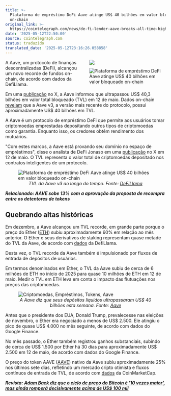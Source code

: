 ```yaml
---
title: >-
  Plataforma de empréstimo DeFi Aave atinge US$ 40 bilhões em valor bloqueado
  on-chain
original_link: >-
  https://cointelegraph.com/news/de-fi-lender-aave-breaks-all-time-high-tvl?utm_source=rss_feed&utm_medium=rss&utm_campaign=rss_partner_inbound
date: '2025-05-12T22:50:00'
source: cointelegraph.com
status: traduzido
translated_date: '2025-05-12T23:16:26.058858'
---
```


<p style="float: right; margin: 0 0 10px 15px; width: 240px;"><img src="https://images.cointelegraph.com/images/840_aHR0cHM6Ly9zMy5jb2ludGVsZWdyYXBoLmNvbS91cGxvYWRzLzIwMjUtMDUvMDE5NmM2MjAtMjEyNi03NGFkLTkxNjMtZjIwMmJkYTEwZmVh.jpg" /></p><p><p style="float: right; margin: 0 0 10px 15px; width: 240px;"><img alt="Plataforma de empréstimo DeFi Aave atinge US$ 40 bilhões em valor bloqueado on-chain" src="https://images.cointelegraph.com/images/840_aHR0cHM6Ly9zMy5jb2ludGVsZWdyYXBoLmNvbS91cGxvYWRzLzIwMjUtMDUvMDE5NmM2MjAtMjEyNi03NGFkLTkxNjMtZjIwMmJkYTEwZmVh.jpg" /></p><p>A Aave, um protocolo de finanças descentralizadas (DeFi), alcançou um novo recorde de fundos on-chain, de acordo com dados da DefiLlama.</p><p>Em uma <a href="https://x.com/aave/status/1921918275610358211" rel="nofollow noopener" target="_blank" title="https://x.com/aave/status/1921918275610358211">publicação</a> no X, a Aave informou que ultrapassou US$ 40,3 bilhões em valor total bloqueado (TVL) em 12 de maio. Dados on-chain <a href="https://defillama.com/protocol/tvl/aave-v3" rel="null" target="null" title="https://defillama.com/protocol/tvl/aave-v3">revelam</a> que a Aave v3, a versão mais recente do protocolo, possui aproximadamente US$ 40 bilhões em TVL. </p><p>A Aave é um protocolo de empréstimo DeFi que permite aos usuários tomar criptomoedas emprestadas depositando outros tipos de criptomoedas como garantia. Enquanto isso, os credores obtêm rendimento dos mutuários.</p><p>"Com estes marcos, a Aave está provando seu domínio no espaço de empréstimos", disse o analista de DeFi Jonaso em uma <a href="https://x.com/Jonasoeth/status/1921851471576117318" rel="nofollow noopener" target="_blank" title="https://x.com/Jonasoeth/status/1921851471576117318">publicação</a> no X em 12 de maio. O TVL representa o valor total de criptomoedas depositado nos contratos inteligentes de um protocolo.</p><figure><img alt="Plataforma de empréstimo DeFi Aave atinge US$ 40 bilhões em valor bloqueado on-chain" src="https://s3.cointelegraph.com/uploads/2025-05/0196c651-7053-7e6d-9676-f1e02281145d" title="" /><figcaption style="text-align: center;"><em>TVL da Aave v3 ao longo do tempo. Fonte: </em><a href="https://defillama.com/protocol/aave-v3" rel="nofollow noopener" target="_blank" title="https://defillama.com/protocol/aave-v3"><em>DeFiLlama</em></a></figcaption></figure><p><em><strong>Relacionado: AAVE sobe 13% com a aprovação da proposta de recompra entre os detentores de tokens</strong></em></p><h2>Quebrando altas históricas</h2><p>Em dezembro, a Aave alcançou um TVL recorde, em grande parte porque o preço do Ether (<a href="https://cointelegraph.com/ethereum-price" rel="" target="_self" title="https://cointelegraph.com/ethereum-price">ETH</a>) subiu aproximadamente 60% em relação ao mês anterior. O Ether e seus derivativos de staking representam quase metade do TVL da Aave, de acordo com <a href="https://defillama.com/protocol/tvl/aave-v3" rel="nofollow noopener" target="_blank" title="https://defillama.com/protocol/tvl/aave-v3">dados</a> da DefiLlama.</p><p>Desta vez, o TVL recorde da Aave também é impulsionado por fluxos de entrada de depósitos de usuários.</p><p>Em termos denominados em Ether, o TVL da Aave subiu de cerca de 6 milhões de ETH no início de 2025 para quase 10 milhões de ETH em 12 de maio. Medir o TVL em ETH leva em conta o impacto das flutuações nos preços das criptomoedas.</p><figure><img alt="Criptomoedas, Empréstimos, Tokens, Aave" src="https://s3.cointelegraph.com/uploads/2025-05/0196c651-7053-7e6d-9676-f1e02281145d" title="" /><figcaption style="text-align: center;"><em>A Aave diz que seus depósitos líquidos ultrapassaram US$ 40 bilhões esta semana. Fonte: </em><a href="https://x.com/aave/status/1921918275610358211" rel="nofollow noopener" target="_blank" title="https://x.com/aave/status/1921918275610358211"><em>Aave</em></a></figcaption></figure><p>Antes que o presidente dos EUA, Donald Trump, prevalecesse nas eleições de novembro, o Ether era negociado a menos de US$ 2.500. Ele atingiu o pico de quase US$ 4.000 no mês seguinte, de acordo com dados do Google Finance.</p><p>No mês passado, o Ether também registrou ganhos substanciais, subindo de cerca de US$ 1.500 por Ether há 30 dias para aproximadamente US$ 2.500 em 12 de maio, de acordo com dados do Google Finance.</p><p>O preço do token AAVE (<a href="https://cointelegraph.com/aave-price-index" rel="" target="_self" title="https://cointelegraph.com/aave-price-index">AAVE</a>) nativo da Aave subiu aproximadamente 25% nos últimos sete dias, refletindo um mercado cripto otimista e fluxos contínuos de entrada de TVL, de acordo com <a href="https://coinmarketcap.com/currencies/aave/" rel="nofollow noopener" target="_blank" title="https://coinmarketcap.com/currencies/aave/">dados</a> da CoinMarketCap.</p><p><em><strong>Revista:&nbsp;</strong></em><a href="https://cointelegraph.com/magazine/adam-back-blockstream-bitcoin-etfs-whitepaper-satoshi-nakamoto-cointelegraph-profile/" rel="null" target="null" title="https://cointelegraph.com/magazine/adam-back-blockstream-bitcoin-etfs-whitepaper-satoshi-nakamoto-cointelegraph-profile/"><em><strong>Adam Back diz que o ciclo de preço do Bitcoin é '10 vezes maior', mas ainda romperá decisivamente acima de US$ 100 mil</strong></em></a></p><p><br /></p><p><br /></p></p>
</p>
